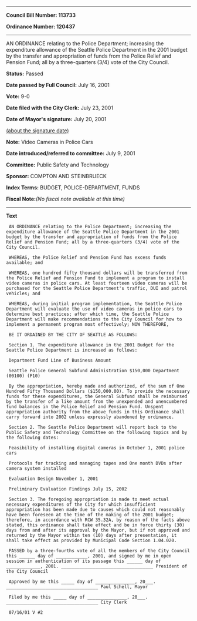 

********

**Council Bill Number: 113733**
   
**Ordinance Number: 120437**
********

 AN ORDINANCE relating to the Police Department; increasing the expenditure allowance of the Seattle Police Department in the 2001 budget by the transfer and appropriation of funds from the Police Relief and Pension Fund; all by a three-quarters (3/4) vote of the City Council.

**Status:** Passed
   
**Date passed by Full Council:** July 16, 2001
   
**Vote:** 9-0
   
**Date filed with the City Clerk:** July 23, 2001
   
**Date of Mayor's signature:** July 20, 2001
   
[(about the signature date)](/~public/approvaldate.htm)
   
   
**Note:** Video Cameras in Police Cars

   
**Date introduced/referred to committee:** July 9, 2001
   
**Committee:** Public Safety and Technology
   
**Sponsor:** COMPTON AND STEINBRUECK
   
   
**Index Terms:** BUDGET, POLICE-DEPARTMENT, FUNDS

**Fiscal Note:**_(No fiscal note available at this time)_

********

**Text**
   
```
 AN ORDINANCE relating to the Police Department; increasing the expenditure allowance of the Seattle Police Department in the 2001 budget by the transfer and appropriation of funds from the Police Relief and Pension Fund; all by a three-quarters (3/4) vote of the City Council.

 WHEREAS, the Police Relief and Pension Fund has excess funds available; and

 WHEREAS, one hundred fifty thousand dollars will be transferred from the Police Relief and Pension Fund to implement a program to install video cameras in police cars. At least fourteen video cameras will be purchased for the Seattle Police Department's traffic, DUI and patrol vehicles; and

 WHEREAS, during initial program implementation, the Seattle Police Department will evaluate the use of video cameras in police cars to determine best practices; after which time, the Seattle Police Department will make recommendations to the City Council for how to implement a permanent program most effectively; NOW THEREFORE,

 BE IT ORDAINED BY THE CITY OF SEATTLE AS FOLLOWS:

 Section 1. The expenditure allowance in the 2001 Budget for the Seattle Police Department is increased as follows:

 Department Fund Line of Business Amount

 Seattle Police General Subfund Administration $150,000 Department (00100) (P10)

 By the appropriation, hereby made and authorized, of the sum of One Hundred Fifty Thousand Dollars ($150,000.00). To provide the necessary funds for these expenditures, the General Subfund shall be reimbursed by the transfer of a like amount from the unexpended and unencumbered fund balances in the Police Relief and Pension Fund. Unspent appropriation authority from the above funds in this Ordinance shall carry forward into 2002 unless expressly abandoned by ordinance.

 Section 2. The Seattle Police Department will report back to the Public Safety and Technology Committee on the following topics and by the following dates:

 Feasibility of installing digital cameras in October 1, 2001 police cars

 Protocols for tracking and managing tapes and One month DVDs after camera system installed

 Evaluation Design November 1, 2001

 Preliminary Evaluation Findings July 15, 2002

 Section 3. The foregoing appropriation is made to meet actual necessary expenditures of the City for which insufficient appropriation has been made due to causes which could not reasonably have been foreseen at the time of the making of the 2001 budget; therefore, in accordance with RCW 35.32A, by reason of the facts above stated, this ordinance shall take effect and be in force thirty (30) days from and after its approval by the Mayor, but if not approved and returned by the Mayor within ten (10) days after presentation, it shall take effect as provided by Municipal Code Section 1.04.020.

 PASSED by a three-fourths vote of all the members of the City Council this ______ day of ____________, 2001, and signed by me in open session in authentication of its passage this ______ day of _____________, 2001. ___________________________________ President of the City Council

 Approved by me this _____ day of _______________, 20___. ___________________________________ Paul Schell, Mayor

 Filed by me this _____ day of _______________, 20___. ___________________________________ City Clerk

 07/16/01 V #2

```
